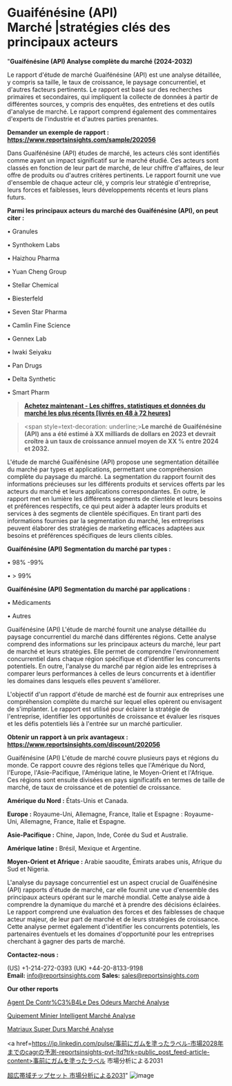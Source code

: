 # Guaifénésine (API) Marché |stratégies clés des principaux acteurs

"<strong>Guaifénésine (API) Analyse complète du marché (2024-2032)</strong>

Le rapport d'étude de marché Guaifénésine (API) est une analyse détaillée, y compris sa taille, le taux de croissance, le paysage concurrentiel, et d'autres facteurs pertinents. Le rapport est basé sur des recherches primaires et secondaires, qui impliquent la collecte de données à partir de différentes sources, y compris des enquêtes, des entretiens et des outils d'analyse de marché. Le rapport comprend également des commentaires d'experts de l'industrie et d'autres parties prenantes.

<strong>Demander un exemple de rapport : </strong><strong><a href=https://www.reportsinsights.com/sample/202056>https://www.reportsinsights.com/sample/202056</a></strong>

Dans Guaifénésine (API) études de marché, les acteurs clés sont identifiés comme ayant un impact significatif sur le marché étudié. Ces acteurs sont classés en fonction de leur part de marché, de leur chiffre d'affaires, de leur offre de produits ou d'autres critères pertinents. Le rapport fournit une vue d'ensemble de chaque acteur clé, y compris leur stratégie d'entreprise, leurs forces et faiblesses, leurs développements récents et leurs plans futurs.

<strong>Parmi les principaux acteurs du marché des Guaifénésine (API), on peut citer :</strong>

• Granules

• Synthokem Labs

• Haizhou Pharma

• Yuan Cheng Group

• Stellar Chemical

• Biesterfeld

• Seven Star Pharma

• Camlin Fine Science

• Gennex Lab

• Iwaki Seiyaku

• Pan Drugs

• Delta Synthetic

• Smart Pharm

<blockquote><a href=https://reportsinsights.com/buynow/202056><span style=text-decoration: underline;><strong>Achetez maintenant - Les chiffres, statistiques et données du marché les plus récents [livrés en 48 à 72 heures]</strong></span></a></blockquote>
<blockquote>
<div class=group w-full text-gray-800 dark:text-gray-100 border-b border-black/10 dark:border-gray-900/50 bg-gray-50 dark:bg-[#444654]>
<div class=flex p-4 gap-4 text-base md:gap-6 md:max-w-2xl lg:max-w-xl xl:max-w-3xl md:py-6 lg:px-0 m-auto>
<div class=relative flex flex-col w-[calc(100%-50px)] gap-1 md:gap-3 lg:w-[calc(100%-115px)]>
<div class=flex flex-grow flex-col gap-3>
<div class=min-h-[20px] flex flex-col items-start gap-4 whitespace-pre-wrap break-words>
<div class=result-streaming markdown prose w-full break-words dark:prose-invert light>

<span style=text-decoration: underline;><strong>Le marché de Guaifénésine (API) ans a été estimé à XX milliards de dollars en 2023 et devrait croître à un taux de croissance annuel moyen de XX % entre 2024 et 2032.</strong></span>

</div>
</div>
</div>
</div>
</div>
</div></blockquote>
L'étude de marché Guaifénésine (API) propose une segmentation détaillée du marché par types et applications, permettant une compréhension complète du paysage du marché. La segmentation du rapport fournit des informations précieuses sur les différents produits et services offerts par les acteurs du marché et leurs applications correspondantes. En outre, le rapport met en lumière les différents segments de clientèle et leurs besoins et préférences respectifs, ce qui peut aider à adapter leurs produits et services à des segments de clientèle spécifiques. En tirant parti des informations fournies par la segmentation du marché, les entreprises peuvent élaborer des stratégies de marketing efficaces adaptées aux besoins et préférences spécifiques de leurs clients cibles.

<strong>Guaifénésine (API) Segmentation du marché par types :</strong>

• 98% -99%

• > 99%

<strong>Guaifénésine (API) Segmentation du marché par applications :</strong>

• Médicaments

• Autres

Guaifénésine (API) L'étude de marché fournit une analyse détaillée du paysage concurrentiel du marché dans différentes régions. Cette analyse comprend des informations sur les principaux acteurs du marché, leur part de marché et leurs stratégies. Elle permet de comprendre l'environnement concurrentiel dans chaque région spécifique et d'identifier les concurrents potentiels. En outre, l'analyse du marché par région aide les entreprises à comparer leurs performances à celles de leurs concurrents et à identifier les domaines dans lesquels elles peuvent s'améliorer.

L'objectif d'un rapport d'étude de marché est de fournir aux entreprises une compréhension complète du marché sur lequel elles opèrent ou envisagent de s'implanter. Le rapport est utilisé pour éclairer la stratégie de l'entreprise, identifier les opportunités de croissance et évaluer les risques et les défis potentiels liés à l'entrée sur un marché particulier.

<strong>Obtenir un rapport à un prix avantageux : <a href=https://www.reportsinsights.com/discount/202056>https://www.reportsinsights.com/discount/202056</a></strong>

Guaifénésine (API) L'étude de marché couvre plusieurs pays et régions du monde. Ce rapport couvre des régions telles que l'Amérique du Nord, l'Europe, l'Asie-Pacifique, l'Amérique latine, le Moyen-Orient et l'Afrique. Ces régions sont ensuite divisées en pays significatifs en termes de taille de marché, de taux de croissance et de potentiel de croissance.

<strong>Amérique du Nord :</strong> États-Unis et Canada.

<strong>Europe :</strong> Royaume-Uni, Allemagne, France, Italie et Espagne : Royaume-Uni, Allemagne, France, Italie et Espagne.

<strong>Asie-Pacifique :</strong> Chine, Japon, Inde, Corée du Sud et Australie.

<strong>Amérique latine :</strong> Brésil, Mexique et Argentine.

<strong>Moyen-Orient et Afrique :</strong> Arabie saoudite, Émirats arabes unis, Afrique du Sud et Nigeria.

L'analyse du paysage concurrentiel est un aspect crucial de Guaifénésine (API) rapports d'étude de marché, car elle fournit une vue d'ensemble des principaux acteurs opérant sur le marché mondial. Cette analyse aide à comprendre la dynamique du marché et à prendre des décisions éclairées. Le rapport comprend une évaluation des forces et des faiblesses de chaque acteur majeur, de leur part de marché et de leurs stratégies de croissance. Cette analyse permet également d'identifier les concurrents potentiels, les partenaires éventuels et les domaines d'opportunité pour les entreprises cherchant à gagner des parts de marché.

<strong>Contactez-nous :</strong>

(US) +1-214-272-0393
(UK) +44-20-8133-9198
<strong>Email:</strong> <a>info@reportsinsights.com</a>
<strong>Sales:</strong> <a>sales@reportsinsights.com</a>

<strong>Our other reports</strong>

<a href=https://www.linkedin.com/pulse/agent-de-contr%C3%B4le-des-odeurs-march%C3%A9paysage-comprenant-zmhmc/>Agent De Contr%C3%B4Le Des Odeurs Marché Analyse</a>

<a href=https://www.linkedin.com/pulse/%C3%A9quipement-minier-intelligent-march%C3%A9-rapport-uxjgf/>Quipement Minier Intelligent Marché Analyse</a>

<a href=https://www.linkedin.com/pulse/mat%C3%A9riaux-super-durs-march%C3%A9-analyse-quantitative-rwl4f/>Matriaux Super Durs Marché Analyse</a>

<a href=https://jp.linkedin.com/pulse/事前にガムを塗ったラベル-市場2028年までのcagrの予測-reportsinsights-pvt-ltd?trk=public_post_feed-article-content>事前にガムを塗ったラベル 市場分析による2031</a>

<a href=https://www.linkedin.com/pulse/超広帯域チップセット-市場2028年までのcagrの予測-reports-insights-expert/>超広帯域チップセット 市場分析による2031</a>"
![image](https://github.com/daminid12/RIresearchers/assets/158430485/4400894e-06a0-43c1-857f-11a47247a99b)
